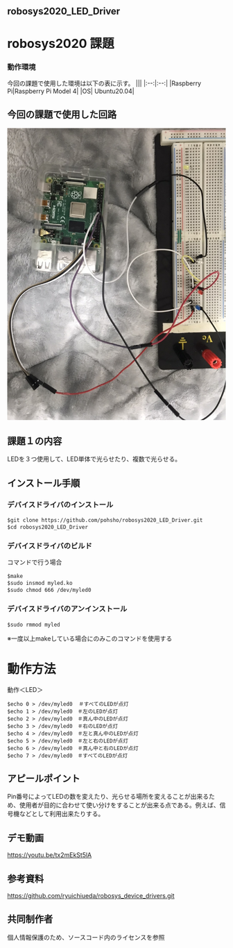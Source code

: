 ## robosys2020_LED_Driver

# robosys2020 課題

### 動作環境
今回の課題で使用した環境は以下の表に示す。
|||
|:--:|:--:|
|Raspberry Pi|Raspberry Pi Model 4|
|OS| Ubuntu20.04|

## 今回の課題で使用した回路
![LED](robosys.jpg)

## 課題１の内容
LEDを３つ使用して、LED単体で光らせたり、複数で光らせる。

## インストール手順
### デバイスドライバのインストール
```bash:
$git clone https://github.com/pohsho/robosys2020_LED_Driver.git
$cd robosys2020_LED_Driver
```
### デバイスドライバのビルド
コマンドで行う場合
```bash:
$make
$sudo insmod myled.ko
$sudo chmod 666 /dev/myled0
```
### デバイスドライバのアンインストール
```bash:
$sudo rmmod myled
```
※一度以上makeしている場合にのみこのコマンドを使用する

# 動作方法
動作＜LED＞
```bash:
$echo 0 > /dev/myled0  ＃すべてのLEDが点灯
$echo 1 > /dev/myled0　＃左のLEDが点灯
$echo 2 > /dev/myled0　＃真ん中のLEDが点灯
$echo 3 > /dev/myled0　＃右のLEDが点灯
$echo 4 > /dev/myled0　＃左と真ん中のLEDが点灯
$echo 5 > /dev/myled0　＃左と右のLEDが点灯
$echo 6 > /dev/myled0　＃真ん中と右のLEDが点灯
$echo 7 > /dev/myled0　＃すべてのLEDが点灯
```

## アピールポイント
Pin番号によってLEDの数を変えたり、光らせる場所を変えることが出来るため、使用者が目的に合わせて使い分けをすることが出来る点である。例えば、信号機などとして利用出来たりする。

## デモ動画
https://youtu.be/tx2mEkSt5lA
## 参考資料
https://github.com/ryuichiueda/robosys_device_drivers.git
## 共同制作者
個人情報保護のため、ソースコード内のライセンスを参照
